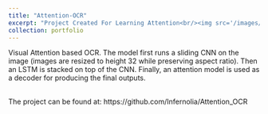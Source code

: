 ```yaml
---
title: "Attention-OCR"
excerpt: "Project Created For Learning Attention<br/><img src='/images/proj10.png'>"
collection: portfolio
---
```

Visual Attention based OCR. The model first runs a sliding CNN on the image (images are resized to height 32 while preserving aspect ratio). Then an LSTM is stacked on top of the CNN. Finally, an attention model is used as a decoder for producing the final outputs.

<BR>
The project can be found at: https://github.com/Infernolia/Attention_OCR

